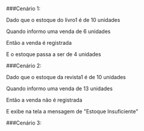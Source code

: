 ###Cenário 1:

Dado que o estoque do livro1 é de 10 unidades

Quando informo uma venda de 6 unidades

Então a venda é registrada

E o estoque passa a ser de 4 unidades


###Cenário 2:

Dado que o estoque da revista1 é de 10 unidades

Quando informo uma venda de 13 unidades

Então a venda não é registrada

E exibe na tela a mensagem de "Estoque Insuficiente"


###Cenário 3:
